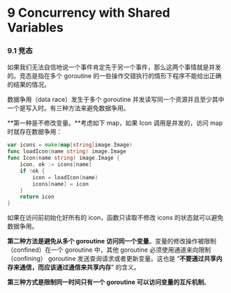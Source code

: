 # 9 Concurrency with Shared Variables

### 9.1 竞态

如果我们无法自信地说一个事件肯定先于另一个事件，那么这两个事情就是并发的。竞态是指在多个 goroutine 的一些操作交错执行的情形下程序不能给出正确的结果的情况。

数据争用（data race）发生于多个 goroutine 并发读写同一个资源并且至少其中一个是写入时。有三种方法来避免数据争用。

**第一种是不修改变量。**考虑如下 map，如果 Icon 调用是并发的，访问 map 时就存在数据争用：

```go
var icons = make(map[string]image.Image)
func loadIcon(name string) image.Image
func Icon(name string) image.Image {
    icon, ok := icons[name]
    if !ok {
        icon = loadIcon(name)
        icons[name] = icon
    }
    return icon
}
```

如果在访问前初始化好所有的 icon，函数只读取不修改 icons 的状态就可以避免数据争用。

**第二种方法是避免从多个 goroutine 访问同一个变量**。变量的修改操作被限制（confined）在一个 goroutine 中，其他 goroutine 必须使用通道来向限制（confining） goroutine 发送查询请求或者更新变量。这也是 “**不要通过共享内存来通信，而应该通过通信来共享内存**” 的含义。

**第三种方式是限制同一时间只有一个 goroutine 可以访问变量的互斥机制**。
